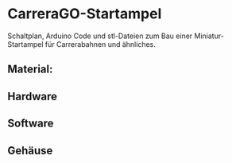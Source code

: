 # CarreraGO-Startampel
Schaltplan, Arduino Code und stl-Dateien zum Bau einer Miniatur-Startampel für Carrerabahnen und ähnliches.
## Material: 
## Hardware
## Software
## Gehäuse
